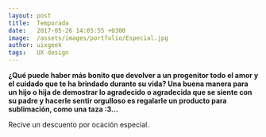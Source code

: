 ```yaml
---
layout: post
title:  Temporada
date:   2017-05-26 14:05:55 +0300
image:  /assets/images/portfolio/Especial.jpg
author: uixgeek
tags:   UX design
---
```


**¿Qué puede haber más bonito que devolver a un progenitor todo el amor y el cuidado que te ha brindado durante su vida? Una buena manera para un hijo o hija de demostrar lo agradecido o agradecida que se siente con su padre y hacerle sentir orgulloso es regalarle un producto para sublimación, como una taza :3...**

Recive un descuento por ocación especial.


